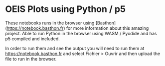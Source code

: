 # OEIS Plots using Python / p5

These notebooks runs in the browser using [Basthon] (https://notebook.basthon.fr) for more information about this amazing project. Able to run Python in the browser using WASM / Pyodide and has p5 compiled and included.

In order to run them and see the output you will need to run them at https://notebook.basthon.fr  and select Fichier > Ouvrir and then upload the file to run in the browser.
